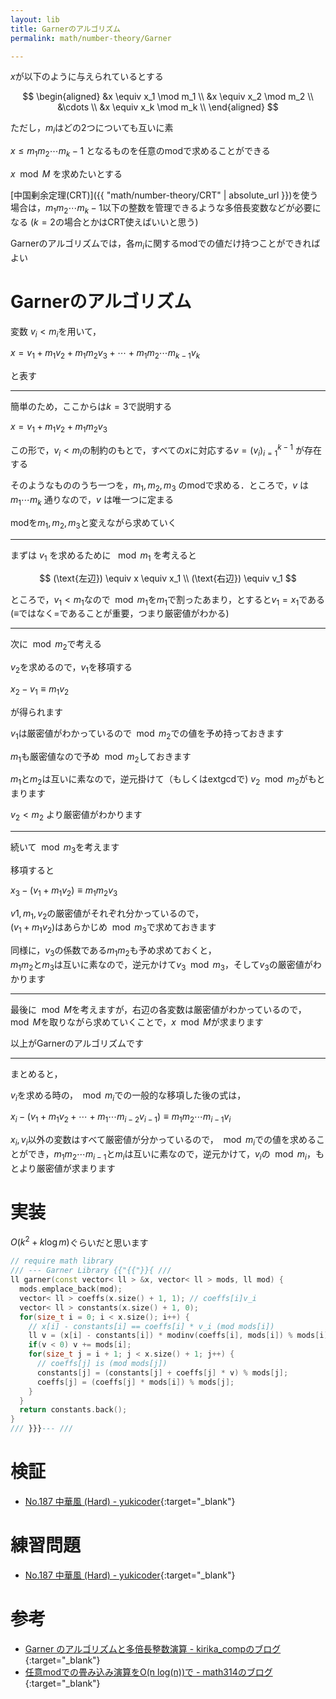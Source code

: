 ```yaml
---
layout: lib
title: Garnerのアルゴリズム
permalink: math/number-theory/Garner

---
```



$x$が以下のように与えられているとする

$$
\begin{aligned}
&x \equiv x_1 \mod m_1 \\
&x \equiv x_2 \mod m_2 \\
&\cdots \\
&x \equiv x_k \mod m_k \\
\end{aligned}
$$

ただし，$m_i$はどの2つについても互いに素

$x \leq m_1m_2\cdots m_k-1$
となるものを任意のmodで求めることができる

$x \mod M$ を求めたいとする

[中国剰余定理(CRT)]({{ "math/number-theory/CRT" | absolute_url }})を使う場合は，$m_1m_2\cdots m_k-1$以下の整数を管理できるような多倍長変数などが必要になる ($k=2$の場合とかはCRT使えばいいと思う)

Garnerのアルゴリズムでは，各$m_i$に関するmodでの値だけ持つことができればよい

# Garnerのアルゴリズム

変数 $v_i \lt m_i$を用いて，

$x = v_1 + m_1v_2 + m_1m_2v_3 +\cdots + m_1m_2\cdots m_{k-1} v_k$

と表す

---

簡単のため，ここからは$k=3$で説明する

$x = v_1 + m_1v_2 + m_1m_2v_3$

この形で，$v_i \lt m_i$の制約のもとで，すべての$x$に対応する$v=(v_i)_{i=1}^{k-1}$ が存在する

そのようなもののうち一つを，$m_1,m_2,m_3$ のmodで求める．ところで，$v$ は $m_1\cdots m_k$ 通りなので，$v$ は唯一つに定まる

modを$m_1,m_2,m_3$と変えながら求めていく

---

まずは $v_1$ を求めるために $\mod m_1$ を考えると

$$
(\text{左辺}) \equiv x \equiv x_1 \\
(\text{右辺}) \equiv v_1
$$

ところで，$v_1 \lt m_1$なので$\mod m_1$を$m_1$で割ったあまり，とすると$v_1 = x_1$である ($\equiv$ではなく$=$であることが重要，つまり厳密値がわかる)

---

次に$\mod m_2$で考える

$v_2$を求めるので，$v_1$を移項する

$x_2 - v_1 \equiv m_1v_2$

が得られます

$v_1$は厳密値がわかっているので$\mod m_2$での値を予め持っておきます

$m_1$も厳密値なので予め$\mod m_2$しておきます

$m_1$と$m_2$は互いに素なので，逆元掛けて（もしくはextgcdで) $v_2 \mod m_2$がもとまります

$v_2 \lt m_2$ より厳密値がわかります

---

続いて$\mod m_3$を考えます

移項すると

$x_3 - (v_1 + m_1v_2) \equiv m_1m_2v_3$

$v1,m_1,v_2$の厳密値がそれぞれ分かっているので，  
$(v_1 + m_1v_2)$はあらかじめ$\mod m_3$で求めておきます

同様に，$v_3$の係数である$m_1m_2$も予め求めておくと，  
$m_1m_2$と$m_3$は互いに素なので，逆元かけて$v_3 \mod m_3$，そして$v_3$の厳密値がわかります

---

最後に$\mod M$を考えますが，右辺の各変数は厳密値がわかっているので，$\mod M$を取りながら求めていくことで，$x \mod M$が求まります

以上がGarnerのアルゴリズムです

---

まとめると，

$v_i$を求める時の，$\mod m_i$での一般的な移項した後の式は，

$x_i - (v_1 + m_1v_2 + \cdots + m_1\cdots m_{i-2}v_{i-1}) \equiv m_1m_2\cdots m_{i-1}v_i$

$x_i,v_i$以外の変数はすべて厳密値が分かっているので，$\mod m_i$での値を求めることができ，$m_1m_2\cdots m_{i-1}$と$m_i$は互いに素なので，逆元かけて，$v_i$の$\mod m_i$，もとより厳密値が求まります

# 実装

$O(k^2 + k\log m)$ぐらいだと思います


```cpp
// require math library
/// --- Garner Library {{"{{"}}{ ///
ll garner(const vector< ll > &x, vector< ll > mods, ll mod) {
  mods.emplace_back(mod);
  vector< ll > coeffs(x.size() + 1, 1); // coeffs[i]v_i
  vector< ll > constants(x.size() + 1, 0);
  for(size_t i = 0; i < x.size(); i++) {
    // x[i] - constants[i] == coeffs[i] * v_i (mod mods[i])
    ll v = (x[i] - constants[i]) * modinv(coeffs[i], mods[i]) % mods[i];
    if(v < 0) v += mods[i];
    for(size_t j = i + 1; j < x.size() + 1; j++) {
      // coeffs[j] is (mod mods[j])
      constants[j] = (constants[j] + coeffs[j] * v) % mods[j];
      coeffs[j] = (coeffs[j] * mods[i]) % mods[j];
    }
  }
  return constants.back();
}
/// }}}--- ///
```


# 検証

* [No.187 中華風 (Hard) - yukicoder](https://yukicoder.me/submissions/289727){:target="_blank"}<!--_-->

# 練習問題

* [No.187 中華風 (Hard) - yukicoder](https://yukicoder.me/problems/no/187){:target="_blank"}<!--_-->

# 参考

* [Garner のアルゴリズムと多倍長整数演算 - kirika_compのブログ](http://kirika-comp.hatenablog.com/entry/2017/12/18/143923){:target="_blank"}<!--_-->
* [任意modでの畳み込み演算をO(n log(n))で - math314のブログ](http://kirika-comp.hatenablog.com/entry/2017/12/18/143923){:target="_blank"}<!--_-->


